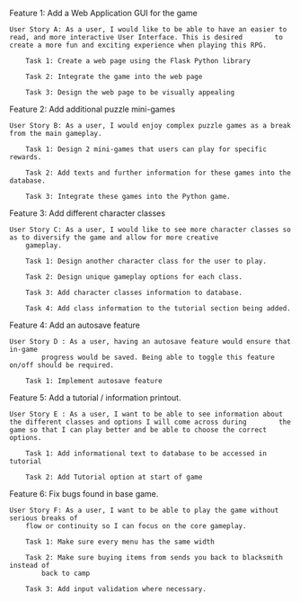 Feature 1: Add a Web Application GUI for the game

	User Story A: As a user, I would like to be able to have an easier to read, and more interactive User Interface. This is desired 		to create a more fun and exciting experience when playing this RPG.

		Task 1: Create a web page using the Flask Python library

		Task 2: Integrate the game into the web page

		Task 3: Design the web page to be visually appealing

Feature 2: Add additional puzzle mini-games

	User Story B: As a user, I would enjoy complex puzzle games as a break from the main gameplay.
	
		Task 1: Design 2 mini-games that users can play for specific rewards.

		Task 2: Add texts and further information for these games into the database.

		Task 3: Integrate these games into the Python game.

Feature 3: Add different character classes

	User Story C: As a user, I would like to see more character classes so as to diversify the game and allow for more creative
		gameplay.

		Task 1: Design another character class for the user to play.

		Task 2: Design unique gameplay options for each class.

		Task 3: Add character classes information to database.
		
		Task 4: Add class information to the tutorial section being added.

Feature 4: Add an autosave feature

	User Story D : As a user, having an autosave feature would ensure that in-game
            progress would be saved. Being able to toggle this feature on/off should be required. 

		Task 1: Implement autosave feature

Feature 5: Add a tutorial / information printout.

	User Story E : As a user, I want to be able to see information about the different classes and options I will come across during 		the game so that I can play better and be able to choose the correct options.

		Task 1: Add informational text to database to be accessed in tutorial

		Task 2: Add Tutorial option at start of game

Feature 6: Fix bugs found in base game.

	User Story F: As a user, I want to be able to play the game without serious breaks of 
		flow or continuity so I can focus on the core gameplay.

		Task 1: Make sure every menu has the same width

		Task 2: Make sure buying items from sends you back to blacksmith instead of 
			back to camp

		Task 3: Add input validation where necessary. 
